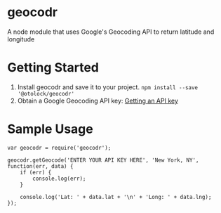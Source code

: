 # geocodr
A node module that uses Google's Geocoding API to return latitude and longitude

# Getting Started
1. Install geocodr and save it to your project.
`npm install --save '@otolock/geocodr'`
2. Obtain a Google Geocoding API key: [Getting an API key](https://developers.google.com/maps/documentation/geocoding/get-api-key)

# Sample Usage
    var geocodr = require('geocodr');

    geocodr.getGeocode('ENTER YOUR API KEY HERE', 'New York, NY', function(err, data) {
	    if (err) {
	    	console.log(err);
	    }

    	console.log('Lat: ' + data.lat + '\n' + 'Long: ' + data.lng);
    });
